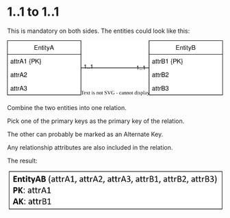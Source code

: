 ﻿# 1..1 to 1..1

This is mandatory on both sides. The entities could look like this:

![](1to1mandatory.svg)

Combine the two entities into one relation.

Pick one of the primary keys as the primary key of the relation.

The other can probably be marked as an Alternate Key.

Any relationship attributes are also included in the relation.

The result:

![](1to1mandatory-relation.png)